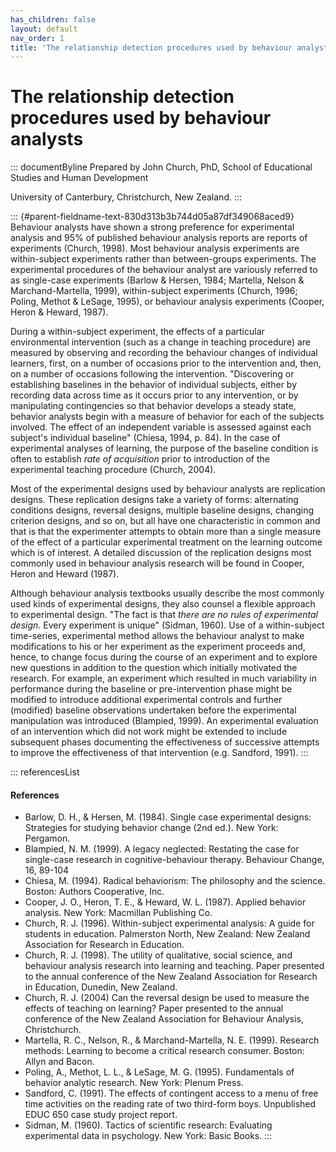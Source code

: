 ```yaml
---
has_children: false
layout: default
nav_order: 1
title: 'The relationship detection procedures used by behaviour analysts '
---
```

# The relationship detection procedures used by behaviour analysts 


::: documentByline
Prepared by John Church, PhD, School of Educational Studies and Human
Development

University of Canterbury, Christchurch, New Zealand.
:::

::: {#parent-fieldname-text-830d313b3b744d05a87df349068aced9}
Behaviour analysts have shown a strong preference for experimental
analysis and 95% of published behaviour analysis reports are reports of
experiments (Church, 1998). Most behaviour analysis experiments are
within-subject experiments rather than between-groups experiments. The
experimental procedures of the behaviour analyst are variously referred
to as single-case experiments (Barlow & Hersen, 1984; Martella, Nelson &
Marchand-Martella, 1999), within-subject experiments (Church, 1996;
Poling, Methot & LeSage, 1995), or behaviour analysis experiments
(Cooper, Heron & Heward, 1987).

During a within-subject experiment, the effects of a particular
environmental intervention (such as a change in teaching procedure) are
measured by observing and recording the behaviour changes of individual
learners, first, on a number of occasions prior to the intervention and,
then, on a number of occasions following the intervention. "Discovering
or establishing baselines in the behavior of individual subjects, either
by recording data across time as it occurs prior to any intervention, or
by manipulating contingencies so that behavior develops a steady state,
behavior analysts begin with a measure of behavior for each of the
subjects involved. The effect of an independent variable is assessed
against each subject\'s individual baseline" (Chiesa, 1994, p. 84). In
the case of experimental analyses of learning, the purpose of the
baseline condition is often to establish *rate of acquisition* prior to
introduction of the experimental teaching procedure (Church, 2004).

Most of the experimental designs used by behaviour analysts are
replication designs. These replication designs take a variety of forms:
alternating conditions designs, reversal designs, multiple baseline
designs, changing criterion designs, and so on, but all have one
characteristic in common and that is that the experimenter attempts to
obtain more than a single measure of the effect of a particular
experimental treatment on the learning outcome which is of interest. A
detailed discussion of the replication designs most commonly used in
behaviour analysis research will be found in Cooper, Heron and Heward
(1987).

Although behaviour analysis textbooks usually describe the most commonly
used kinds of experimental designs, they also counsel a flexible
approach to experimental design. "The fact is that *there are no rules
of experimental design*. Every experiment is unique" (Sidman, 1960). Use
of a within-subject time-series, experimental method allows the
behaviour analyst to make modifications to his or her experiment as the
experiment proceeds and, hence, to change focus during the course of an
experiment and to explore new questions in addition to the question
which initially motivated the research. For example, an experiment which
resulted in much variability in performance during the baseline or
pre-intervention phase might be modified to introduce additional
experimental controls and further (modified) baseline observations
undertaken before the experimental manipulation was introduced
(Blampied, 1999). An experimental evaluation of an intervention which
did not work might be extended to include subsequent phases documenting
the effectiveness of successive attempts to improve the effectiveness of
that intervention (e.g. Sandford, 1991).
:::

::: referencesList
#### References

-   Barlow, D. H., & Hersen, M. (1984). Single case experimental
    designs: Strategies for studying behavior change (2nd ed.). New
    York: Pergamon.
-   Blampied, N. M. (1999). A legacy neglected: Restating the case for
    single-case research in cognitive-behaviour therapy. Behaviour
    Change, 16, 89-104
-   Chiesa, M. (1994). Radical behaviorism: The philosophy and the
    science. Boston: Authors Cooperative, Inc.
-   Cooper, J. O., Heron, T. E., & Heward, W. L. (1987). Applied
    behavior analysis. New York: Macmillan Publishing Co.
-   Church, R. J. (1996). Within-subject experimental analysis: A guide
    for students in education. Palmerston North, New Zealand: New
    Zealand Association for Research in Education.
-   Church, R. J. (1998). The utility of qualitative, social science,
    and behaviour analysis research into learning and teaching. Paper
    presented to the annual conference of the New Zealand Association
    for Research in Education, Dunedin, New Zealand.
-   Church, R. J. (2004) Can the reversal design be used to measure the
    effects of teaching on learning? Paper presented to the annual
    conference of the New Zealand Association for Behaviour Analysis,
    Christchurch.
-   Martella, R. C., Nelson, R., & Marchand-Martella, N. E. (1999).
    Research methods: Learning to become a critical research consumer.
    Boston: Allyn and Bacon.
-   Poling, A., Methot, L. L., & LeSage, M. G. (1995). Fundamentals of
    behavior analytic research. New York: Plenum Press.
-   Sandford, C. (1991). The effects of contingent access to a menu of
    free time activities on the reading rate of two third-form boys.
    Unpublished EDUC 650 case study project report.
-   Sidman, M. (1960). Tactics of scientific research: Evaluating
    experimental data in psychology. New York: Basic Books.
:::
